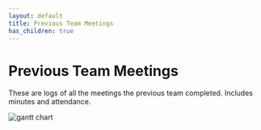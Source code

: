 ```yaml
---
layout: default
title: Previous Team Meetings
has_children: true
---
```


# Previous Team Meetings

These are logs of all the meetings the previous team completed. Includes minutes and attendance.

![gantt chart](/assets/static/week8.png "Gantt chart")